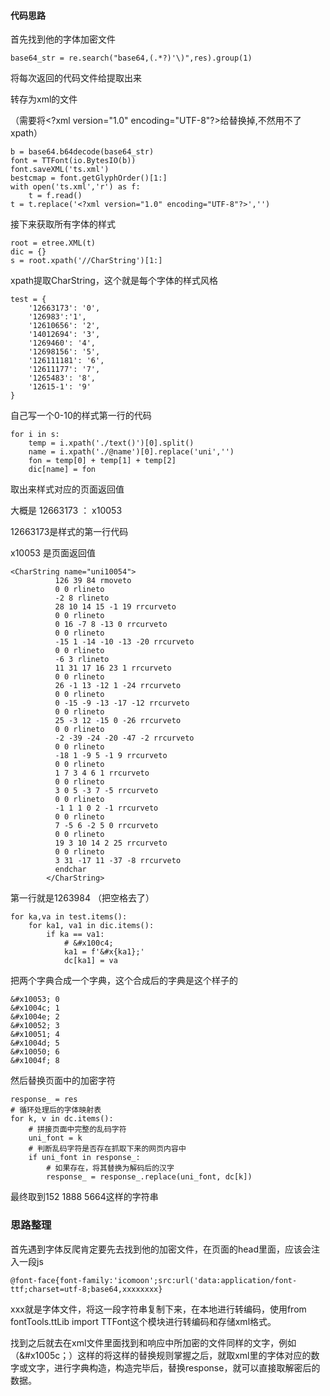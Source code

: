 #### 代码思路

首先找到他的字体加密文件

```
base64_str = re.search("base64,(.*?)'\)",res).group(1)
```

将每次返回的代码文件给提取出来

转存为xml的文件

（需要将\<?xml version="1.0" encoding="UTF-8"?>给替换掉,不然用不了xpath）

```
b = base64.b64decode(base64_str)
font = TTFont(io.BytesIO(b))
font.saveXML('ts.xml')
bestcmap = font.getGlyphOrder()[1:]
with open('ts.xml','r') as f:
    t = f.read()
t = t.replace('<?xml version="1.0" encoding="UTF-8"?>','')
```

接下来获取所有字体的样式

```
root = etree.XML(t)
dic = {}
s = root.xpath('//CharString')[1:]
```

xpath提取CharString，这个就是每个字体的样式风格

```
test = {
    '12663173': '0',
    '126983':'1',
    '12610656': '2',
    '14012694': '3',
    '1269460': '4',
    '12698156': '5',
    '126111181': '6',
    '12611177': '7',
    '1265483': '8',
    '12615-1': '9'
}
```

自己写一个0-10的样式第一行的代码

```
for i in s:
    temp = i.xpath('./text()')[0].split()
    name = i.xpath('./@name')[0].replace('uni','')
    fon = temp[0] + temp[1] + temp[2]
    dic[name] = fon
```

取出来样式对应的页面返回值

大概是 12663173 ： x10053

12663173是样式的第一行代码

x10053 是页面返回值

```
<CharString name="uni10054">
          126 39 84 rmoveto
          0 0 rlineto
          -2 8 rlineto
          28 10 14 15 -1 19 rrcurveto
          0 0 rlineto
          0 16 -7 8 -13 0 rrcurveto
          0 0 rlineto
          -15 1 -14 -10 -13 -20 rrcurveto
          0 0 rlineto
          -6 3 rlineto
          11 31 17 16 23 1 rrcurveto
          0 0 rlineto
          26 -1 13 -12 1 -24 rrcurveto
          0 0 rlineto
          0 -15 -9 -13 -17 -12 rrcurveto
          0 0 rlineto
          25 -3 12 -15 0 -26 rrcurveto
          0 0 rlineto
          -2 -39 -24 -20 -47 -2 rrcurveto
          0 0 rlineto
          -18 1 -9 5 -1 9 rrcurveto
          0 0 rlineto
          1 7 3 4 6 1 rrcurveto
          0 0 rlineto
          3 0 5 -3 7 -5 rrcurveto
          0 0 rlineto
          -1 1 1 0 2 -1 rrcurveto
          0 0 rlineto
          7 -5 6 -2 5 0 rrcurveto
          0 0 rlineto
          19 3 10 14 2 25 rrcurveto
          0 0 rlineto
          3 31 -17 11 -37 -8 rrcurveto
          endchar
        </CharString>
```

第一行就是1263984 （把空格去了）

```
for ka,va in test.items():
    for ka1, va1 in dic.items():
        if ka == va1:
            # &#x100c4;
            ka1 = f'&#x{ka1};'
            dc[ka1] = va
```

把两个字典合成一个字典，这个合成后的字典是这个样子的

```
&#x10053; 0
&#x1004c; 1
&#x1004e; 2
&#x10052; 3
&#x10051; 4
&#x1004d; 5
&#x10050; 6
&#x1004f; 8
```

然后替换页面中的加密字符

```
response_ = res
# 循环处理后的字体映射表
for k, v in dc.items():
    # 拼接页面中完整的乱码字符
    uni_font = k
    # 判断乱码字符是否存在抓取下来的网页内容中
    if uni_font in response_:
        # 如果存在，将其替换为解码后的汉字
        response_ = response_.replace(uni_font, dc[k])
```

最终取到152 1888 5664这样的字符串



### 思路整理

首先遇到字体反爬肯定要先去找到他的加密文件，在页面的head里面，应该会注入一段js

```
@font-face{font-family:'icomoon';src:url('data:application/font-ttf;charset=utf-8;base64,xxxxxxxx}
```

xxx就是字体文件，将这一段字符串复制下来，在本地进行转编码，使用from fontTools.ttLib import TTFont这个模块进行转编码和存储xml格式。

找到之后就去在xml文件里面找到和响应中所加密的文件同样的文字，例如（&#x1005c；）这样的将这样的替换规则掌握之后，就取xml里的字体对应的数字或文字，进行字典构造，构造完毕后，替换response，就可以直接取解密后的数据。







